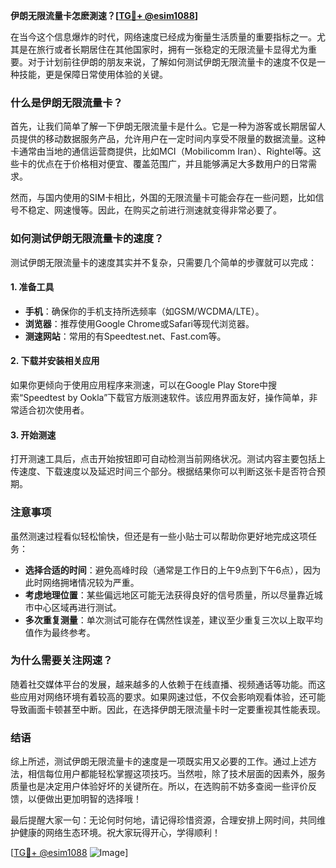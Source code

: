 **伊朗无限流量卡怎麽測速？[[TG💪+ @esim1088](https://t.me/s/esim1088)]**

在当今这个信息爆炸的时代，网络速度已经成为衡量生活质量的重要指标之一。尤其是在旅行或者长期居住在其他国家时，拥有一张稳定的无限流量卡显得尤为重要。对于计划前往伊朗的朋友来说，了解如何测试伊朗无限流量卡的速度不仅是一种技能，更是保障日常使用体验的关键。

### 什么是伊朗无限流量卡？

首先，让我们简单了解一下伊朗无限流量卡是什么。它是一种为游客或长期居留人员提供的移动数据服务产品，允许用户在一定时间内享受不限量的数据流量。这种卡通常由当地的通信运营商提供，比如MCI（Mobilicomm Iran）、Rightel等。这些卡的优点在于价格相对便宜、覆盖范围广，并且能够满足大多数用户的日常需求。

然而，与国内使用的SIM卡相比，外国的无限流量卡可能会存在一些问题，比如信号不稳定、网速慢等。因此，在购买之前进行测速就变得非常必要了。

### 如何测试伊朗无限流量卡的速度？

测试伊朗无限流量卡的速度其实并不复杂，只需要几个简单的步骤就可以完成：

#### 1. 准备工具
- **手机**：确保你的手机支持所选频率（如GSM/WCDMA/LTE）。
- **浏览器**：推荐使用Google Chrome或Safari等现代浏览器。
- **测速网站**：常用的有Speedtest.net、Fast.com等。

#### 2. 下载并安装相关应用
如果你更倾向于使用应用程序来测速，可以在Google Play Store中搜索“Speedtest by Ookla”下载官方版测速软件。该应用界面友好，操作简单，非常适合初次使用者。

#### 3. 开始测速
打开测速工具后，点击开始按钮即可自动检测当前网络状况。测试内容主要包括上传速度、下载速度以及延迟时间三个部分。根据结果你可以判断这张卡是否符合预期。

### 注意事项

虽然测速过程看似轻松愉快，但还是有一些小贴士可以帮助你更好地完成这项任务：
- **选择合适的时间**：避免高峰时段（通常是工作日的上午9点到下午6点），因为此时网络拥堵情况较为严重。
- **考虑地理位置**：某些偏远地区可能无法获得良好的信号质量，所以尽量靠近城市中心区域再进行测试。
- **多次重复测量**：单次测试可能存在偶然性误差，建议至少重复三次以上取平均值作为最终参考。

### 为什么需要关注网速？

随着社交媒体平台的发展，越来越多的人依赖于在线直播、视频通话等功能。而这些应用对网络环境有着较高的要求。如果网速过低，不仅会影响观看体验，还可能导致画面卡顿甚至中断。因此，在选择伊朗无限流量卡时一定要重视其性能表现。

### 结语

综上所述，测试伊朗无限流量卡的速度是一项既实用又必要的工作。通过上述方法，相信每位用户都能轻松掌握这项技巧。当然啦，除了技术层面的因素外，服务质量也是决定用户体验好坏的关键所在。所以，在选购前不妨多查阅一些评价反馈，以便做出更加明智的选择哦！

最后提醒大家一句：无论何时何地，请记得珍惜资源，合理安排上网时间，共同维护健康的网络生态环境。祝大家玩得开心，学得顺利！

[[TG💪+ @esim1088](https://t.me/s/esim1088) ![Image](https://i.postimg.cc/4NQfJmqS/Snipaste-2025-05-13-00-14-12.png)]